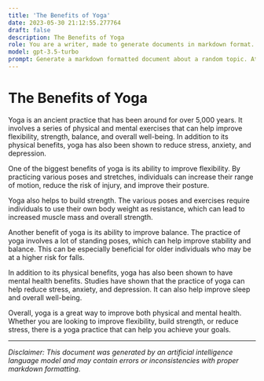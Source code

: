 ```yaml
---
title: 'The Benefits of Yoga'
date: 2023-05-30 21:12:55.277764
draft: false
description: The Benefits of Yoga
role: You are a writer, made to generate documents in markdown format. It is very important that all of the documents you generate are in valid markdown format.
model: gpt-3.5-turbo
prompt: Generate a markdown formatted document about a random topic. At the bottom, include a disclaimer explaining that the document was generated by you. The first line of the document should be the title. Make sure that the entire document is in proper markdown format, using a mix of various tags to make the document visually appealing.
---
```


# The Benefits of Yoga

Yoga is an ancient practice that has been around for over 5,000 years. It involves a series of physical and mental exercises that can help improve flexibility, strength, balance, and overall well-being. In addition to its physical benefits, yoga has also been shown to reduce stress, anxiety, and depression.

One of the biggest benefits of yoga is its ability to improve flexibility. By practicing various poses and stretches, individuals can increase their range of motion, reduce the risk of injury, and improve their posture.

Yoga also helps to build strength. The various poses and exercises require individuals to use their own body weight as resistance, which can lead to increased muscle mass and overall strength.

Another benefit of yoga is its ability to improve balance. The practice of yoga involves a lot of standing poses, which can help improve stability and balance. This can be especially beneficial for older individuals who may be at a higher risk for falls.

In addition to its physical benefits, yoga has also been shown to have mental health benefits. Studies have shown that the practice of yoga can help reduce stress, anxiety, and depression. It can also help improve sleep and overall well-being.

Overall, yoga is a great way to improve both physical and mental health. Whether you are looking to improve flexibility, build strength, or reduce stress, there is a yoga practice that can help you achieve your goals.

---

*Disclaimer: This document was generated by an artificial intelligence language model and may contain errors or inconsistencies with proper markdown formatting.*